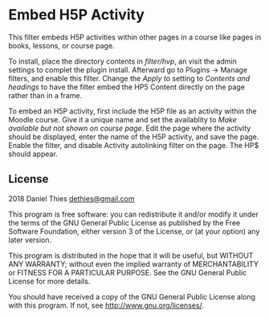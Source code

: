 # Embed H5P Activity #

This filter embeds H5P activities within other pages in a course like
pages in books, lessons, or course page.

To install, place the directory contents in *filter/hvp*, an visit the
admin settings to complet the plugin install. Afterward go to Plugins ->
Manage filters, and enable this filter. Change the *Apply to* setting
to *Contents and headings* to have the filter embed the HP5 Content
directly on the page rather than in a frame.

To embed an H5P activity, first include the H5P file as an activity
within the Moodle course. Give it a unique name and set the availablity
to *Make available but not shown on course page*. Edit the page where
the activity should be displayed, enter the name of the H5P activity,
and save the page. Enable the filter, and disable Activity autolinking
filter on the page. The HP$ should appear.

## License ##

2018 Daniel Thies <dethies@gmail.com>

This program is free software: you can redistribute it and/or modify it
under the terms of the GNU General Public License as published by the
Free Software Foundation, either version 3 of the License, or (at your
option) any later version.

This program is distributed in the hope that it will be useful, but
WITHOUT ANY WARRANTY; without even the implied warranty of MERCHANTABILITY
or FITNESS FOR A PARTICULAR PURPOSE.  See the GNU General Public License
for more details.

You should have received a copy of the GNU General Public License along
with this program.  If not, see <http://www.gnu.org/licenses/>.
